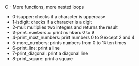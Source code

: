 C - More functions, more nested loops
* 0-isupper: checks if a character is uppercase
* 1-isdigit: checks if a character is a digit
* 2-mul: multiplies two integers and returns the result
* 3-print_numbers.c: print numbers 0 to 9
* 4-print_most_numbers: print numbers 0 to 9 except 2 and 4
* 5-more_numbers: prints numbers from 0 to 14 ten times
* 6-print_line: print a line
* 7-print_diagonal: print a diagonal line
* 8-print_square: print a square
